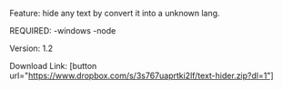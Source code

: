 Feature: hide any text by convert it into a unknown lang.

REQUIRED:
-windows
-node

Version: 1.2

Download Link: [button url="https://www.dropbox.com/s/3s767uaprtki2lf/text-hider.zip?dl=1"]
